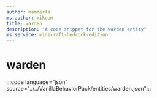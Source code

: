 ```yaml
---
author: mammerla
ms.author: mikeam
title: warden
description: "A code snippet for the warden entity"
ms.service: minecraft-bedrock-edition
---
```


# warden

:::code language="json" source="../../VanillaBehaviorPack/entities/warden.json":::
